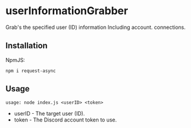 # userInformationGrabber
Grab's the specified user (ID) information Including account. connections.

## Installation
NpmJS:
```
npm i request-async
```

## Usage
```
usage: node index.js <userID> <token>
```

- userID - The target user (ID).
- token - The Discord account token to use.